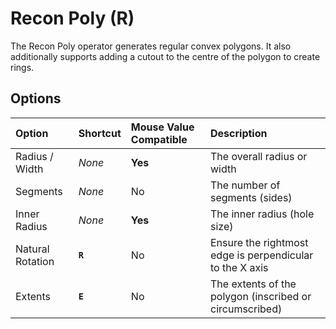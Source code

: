 # Recon Poly (<span title="Recallable">R</span>)

The Recon Poly operator generates regular convex polygons. It also additionally supports adding a cutout to the centre of the polygon to create rings.

[](../_media/recon-poly.mp4 ':include')

## Options

| Option | Shortcut | Mouse Value Compatible | Description |
| :--- | :--- | :--- | :--- |
| Radius / Width | _None_ | **Yes** | The overall radius or width |
| Segments | _None_ | No | The number of segments (sides) |
| Inner Radius | _None_ | **Yes** | The inner radius (hole size) |
| Natural Rotation | **`R`** | No | Ensure the rightmost edge is perpendicular to the X axis |
| Extents | **`E`** | No | The extents of the polygon (inscribed or circumscribed) |